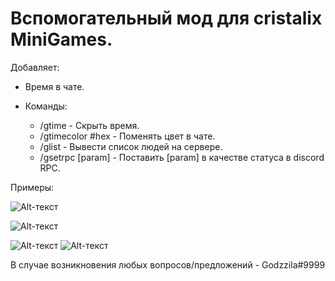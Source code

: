 # Вспомогательный мод для cristalix MiniGames.

Добавляет:

- Время в чате.


- Команды:
    - /gtime - Скрыть время.
    - /gtimecolor #hex - Поменять цвет в чате.
    - /glist - Вывести список людей на сервере.
    - /gsetrpc [param] - Поставить [param] в качестве статуса в discord RPC.

Примеры:

![Alt-текст](https://i.imgur.com/zWOwKMp.png "Время")

![Alt-текст](https://i.imgur.com/a74lusW.png "glist")

![Alt-текст](https://i.imgur.com/i8fNzMe.png "gsetrpc")
![Alt-текст](https://i.imgur.com/9q2Lp4q.png "gsetrpc")


В случае возникновения любых вопросов/предложений - Godzzila#9999
